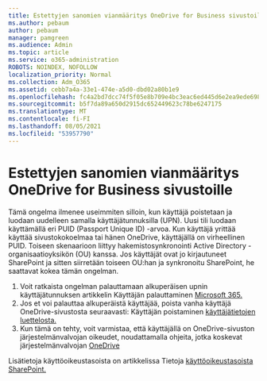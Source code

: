```yaml
---
title: Estettyjen sanomien vianmääritys OneDrive for Business sivustoille
ms.author: pebaum
author: pebaum
manager: pamgreen
ms.audience: Admin
ms.topic: article
ms.service: o365-administration
ROBOTS: NOINDEX, NOFOLLOW
localization_priority: Normal
ms.collection: Adm_O365
ms.assetid: cebb7a4a-33e1-474e-a5d0-dbd02a80b1e9
ms.openlocfilehash: fc4a2bd7dcc74f5f05e8b709e4bc3eac6ed445d6e2ea9ede698abbc8667723ce
ms.sourcegitcommit: b5f7da89a650d2915dc652449623c78be6247175
ms.translationtype: MT
ms.contentlocale: fi-FI
ms.lasthandoff: 08/05/2021
ms.locfileid: "53957790"
---
```

# <a name="troubleshooting-access-denied-messages-to-onedrive-for-business-sites"></a>Estettyjen sanomien vianmääritys OneDrive for Business sivustoille

Tämä ongelma ilmenee useimmiten silloin, kun käyttäjä poistetaan ja luodaan uudelleen samalla käyttäjätunnuksilla (UPN). Uusi tili luodaan käyttämällä eri PUID (Passport Unique ID) -arvoa. Kun käyttäjä yrittää käyttää sivustokokoelmaa tai hänen OneDrive, käyttäjällä on virheellinen PUID. Toiseen skenaarioon liittyy hakemistosynkronointi Active Directory -organisaatioyksikön (OU) kanssa. Jos käyttäjät ovat jo kirjautuneet SharePoint ja sitten siirretään toiseen OU:han ja synkronoitu SharePoint, he saattavat kokea tämän ongelman.

1. Voit ratkaista ongelman palauttamaan alkuperäisen upnin käyttäjätunnuksen artikkelin Käyttäjän palauttaminen [Microsoft 365.](https://docs.microsoft.com/microsoft-365/admin/add-users/restore-user)
2. Jos et voi palauttaa alkuperäistä käyttäjää, poista vanha käyttäjä OneDrive-sivustosta seuraavasti: Käyttäjän poistaminen [käyttäjätietojen luettelosta.]() 
3. Kun tämä on tehty, voit varmistaa, että käyttäjällä on OneDrive-sivuston järjestelmänvalvojan oikeudet, noudattamalla ohjeita, jotka koskevat järjestelmänvalvojan [OneDrive](https://docs.microsoft.com/sharepoint/manage-user-profiles)

Lisätietoja käyttöoikeustasoista on artikkelissa Tietoja [käyttöoikeustasoista SharePoint.](https://docs.microsoft.com/sharepoint/understanding-permission-levels)
